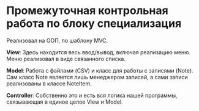 # Промежуточная контрольная работа по блоку специализация

Реализовал на ООП, по шаблону MVC. 

**View**: Здесь находится весь ввод/вывод, включая реализацию меню. 
Меню реализовал в виде связанного списка. 

**Model**: Работа с файлами (CSV) и класс для работы с записями (Note). Сам класс Note является лишь менеджером записей, а сами записи реализованы в классе NoteItem.

**Controller**: Собственно это и есть вся логика нашей программы, связывающая в единое целое View и Model. 
